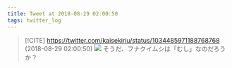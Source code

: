 ```yaml
---
title: Tweet at 2018-08-29 02:00:50
tags: twitter_log
---
```


> [!CITE] https://twitter.com/kaisekiriu/status/1034485971188768768 (2018-08-29 02:00:50)
> ![](https://twitter.com/kaisekiriu/status/1034485971188768768)
> そうだ、フナクイムシは「むし」なのだろうか？
